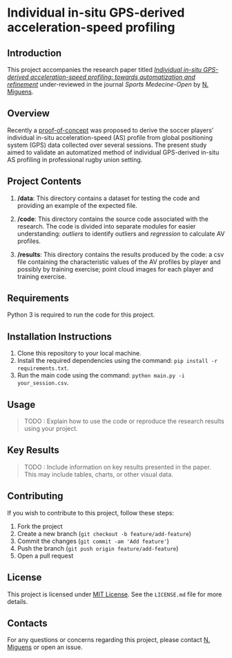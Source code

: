 # Individual in-situ GPS-derived acceleration-speed profiling

## Introduction

This project accompanies the research paper titled [*Individual in-situ GPS-derived acceleration-speed profiling: towards automatization and refinement*](https://dx.doi.org/10.21203/rs.3.rs-3251516/v1) under-reviewed in the journal *Sports Medecine-Open* by [N. Miguens](https://www.linkedin.com/in/nathan-miguens-543118176/).

## Overview

Recently a [proof-of-concept]((https://doi.org/10.1016/j.jbiomech.2021.110524)) was proposed to derive the soccer players’ individual in-situ acceleration-speed (AS) profile from global positioning system (GPS) data collected over several sessions. The present study aimed to validate an automatized method of individual GPS-derived in-situ AS profiling in professional rugby union setting.

## Project Contents

1. **/data**: This directory contains a dataset for testing the code and providing an example of the expected file. 

2. **/code**: This directory contains the source code associated with the research. The code is divided into separate modules for easier understanding: *outliers* to identify outliers and *regression* to calculate AV profiles.

3. **/results**: This directory contains the results produced by the code: a csv file containing the characteristic values of the AV profiles by player and possibly by training exercise; point cloud images for each player and training exercise.

## Requirements

Python 3 is required to run the code for this project.

## Installation Instructions

1. Clone this repository to your local machine.
2. Install the required dependencies using the command: `pip install -r requirements.txt`.
3. Run the main code using the command: `python main.py -i your_session.csv`.

## Usage

> TODO : Explain how to use the code or reproduce the research results using your project.

## Key Results

> TODO : Include information on key results presented in the paper. This may include tables, charts, or other visual data.

## Contributing

If you wish to contribute to this project, follow these steps:
1. Fork the project
2. Create a new branch (`git checkout -b feature/add-feature`)
3. Commit the changes (`git commit -am 'Add feature'`)
4. Push the branch (`git push origin feature/add-feature`)
5. Open a pull request

## License

This project is licensed under [MIT License](https://opensource.org/licenses/MIT). See the `LICENSE.md` file for more details.

## Contacts

For any questions or concerns regarding this project, please contact [N. Miguens](https://www.linkedin.com/in/nathan-miguens-543118176/) or open an issue.

